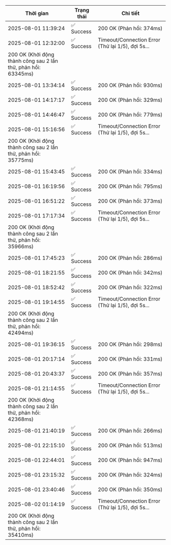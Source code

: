| Thời gian | Trạng thái | Chi tiết |
|---|---|---|
| 2025-08-01 11:39:24 | ✅ Success | 200 OK (Phản hồi: 374ms) |
| 2025-08-01 12:32:00 | ✅ Success | Timeout/Connection Error (Thử lại 1/5), đợi 5s...
200 OK (Khởi động thành công sau 2 lần thử, phản hồi: 63345ms) |
| 2025-08-01 13:34:14 | ✅ Success | 200 OK (Phản hồi: 930ms) |
| 2025-08-01 14:17:17 | ✅ Success | 200 OK (Phản hồi: 329ms) |
| 2025-08-01 14:46:47 | ✅ Success | 200 OK (Phản hồi: 779ms) |
| 2025-08-01 15:16:56 | ✅ Success | Timeout/Connection Error (Thử lại 1/5), đợi 5s...
200 OK (Khởi động thành công sau 2 lần thử, phản hồi: 35775ms) |
| 2025-08-01 15:43:45 | ✅ Success | 200 OK (Phản hồi: 334ms) |
| 2025-08-01 16:19:56 | ✅ Success | 200 OK (Phản hồi: 795ms) |
| 2025-08-01 16:51:22 | ✅ Success | 200 OK (Phản hồi: 373ms) |
| 2025-08-01 17:17:34 | ✅ Success | Timeout/Connection Error (Thử lại 1/5), đợi 5s...
200 OK (Khởi động thành công sau 2 lần thử, phản hồi: 35966ms) |
| 2025-08-01 17:45:23 | ✅ Success | 200 OK (Phản hồi: 286ms) |
| 2025-08-01 18:21:55 | ✅ Success | 200 OK (Phản hồi: 342ms) |
| 2025-08-01 18:52:42 | ✅ Success | 200 OK (Phản hồi: 322ms) |
| 2025-08-01 19:14:55 | ✅ Success | Timeout/Connection Error (Thử lại 1/5), đợi 5s...
200 OK (Khởi động thành công sau 2 lần thử, phản hồi: 42494ms) |
| 2025-08-01 19:36:15 | ✅ Success | 200 OK (Phản hồi: 298ms) |
| 2025-08-01 20:17:14 | ✅ Success | 200 OK (Phản hồi: 331ms) |
| 2025-08-01 20:43:37 | ✅ Success | 200 OK (Phản hồi: 357ms) |
| 2025-08-01 21:14:55 | ✅ Success | Timeout/Connection Error (Thử lại 1/5), đợi 5s...
200 OK (Khởi động thành công sau 2 lần thử, phản hồi: 42368ms) |
| 2025-08-01 21:40:19 | ✅ Success | 200 OK (Phản hồi: 266ms) |
| 2025-08-01 22:15:10 | ✅ Success | 200 OK (Phản hồi: 513ms) |
| 2025-08-01 22:44:01 | ✅ Success | 200 OK (Phản hồi: 947ms) |
| 2025-08-01 23:15:32 | ✅ Success | 200 OK (Phản hồi: 324ms) |
| 2025-08-01 23:40:46 | ✅ Success | 200 OK (Phản hồi: 350ms) |
| 2025-08-02 01:14:19 | ✅ Success | Timeout/Connection Error (Thử lại 1/5), đợi 5s...
200 OK (Khởi động thành công sau 2 lần thử, phản hồi: 35410ms) |

